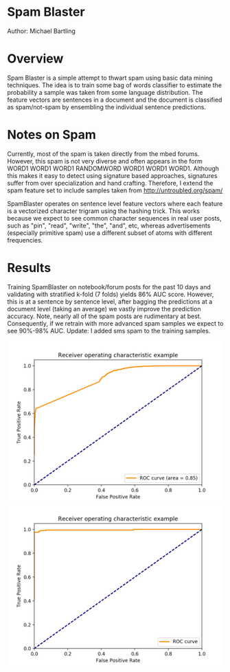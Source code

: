 # Spam Blaster
 Author: Michael Bartling

# Overview

Spam Blaster is a simple attempt to thwart spam using basic data mining techniques. The idea is to train some bag of words classifier to estimate the probability a sample was taken from some language distribution. The feature vectors are sentences in a document and the document is classified as spam/not-spam by ensembling the individual sentence predictions.

# Notes on Spam

Currently, most of the spam is taken directly from the mbed forums. However, this spam is not very diverse and often appears in the form WORD1 WORD1 WORD1 RANDOMWORD WORD1 WORD1 WORD1. Although this makes it easy to detect using signature based approaches, signatures suffer from over specialization and hand crafting. Therefore, I extend the spam feature set to include samples taken from http://untroubled.org/spam/

SpamBlaster operates on sentence level feature vectors where each feature is a vectorized character trigram using the hashing trick. This works because we expect to see common character sequences in real user posts, such as "pin", "read", "write", "the", "and", etc, whereas advertisements (especially primitive spam) use a different subset of atoms with different frequencies. 

# Results

Training SpamBlaster on notebook/forum posts for the past 10 days and validating with stratified k-fold (7 folds) yields 86% AUC score. However, this is at a sentence by sentence level, after bagging the predictions at a document level (taking an average) we vastly improve the prediction accuracy. Note, nearly all of the spam posts are rudimentary at best. Consequently, if we retrain with more advanced spam samples we expect to see 90%-98% AUC. Update: I added sms spam to the training samples.

![ROC on sentence per sentence level](spamblaster_roc_1.png)
![ROC on document level](spamblaster-roc-ensemble.png)
